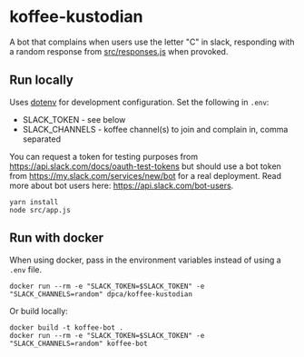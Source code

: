 # koffee-kustodian

A bot that complains when users use the letter "C" in slack, responding with a
random response from [src/responses.js](src/responses.js) when provoked.

## Run locally

Uses [dotenv](https://github.com/motdotla/dotenv) for development
configuration. Set the following in `.env`:

* SLACK_TOKEN - see below
* SLACK_CHANNELS - koffee channel(s) to join and complain in, comma separated

You can request a token for testing purposes from
https://api.slack.com/docs/oauth-test-tokens but should use a bot token from
https://my.slack.com/services/new/bot for a real deployment. Read more about
bot users here: https://api.slack.com/bot-users.

```
yarn install
node src/app.js
```

## Run with docker

When using docker, pass in the environment variables instead of using a `.env`
file.

```
docker run --rm -e "SLACK_TOKEN=$SLACK_TOKEN" -e "SLACK_CHANNELS=random" dpca/koffee-kustodian
```

Or build locally:

```
docker build -t koffee-bot .
docker run --rm -e "SLACK_TOKEN=$SLACK_TOKEN" -e "SLACK_CHANNELS=random" koffee-bot
```
